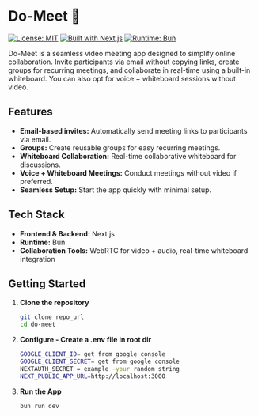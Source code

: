 # Do-Meet 🚀

[![License: MIT](https://img.shields.io/badge/License-MIT-yellow.svg)](LICENSE)
[![Built with Next.js](https://img.shields.io/badge/Built%20with-Next.js-blue.svg)](https://nextjs.org/)
[![Runtime: Bun](https://img.shields.io/badge/Runtime-Bun-purple.svg)](https://bun.sh/)

Do-Meet is a seamless video meeting app designed to simplify online collaboration. Invite participants via email without copying links, create groups for recurring meetings, and collaborate in real-time using a built-in whiteboard. You can also opt for voice + whiteboard sessions without video.

## Features

- **Email-based invites:** Automatically send meeting links to participants via email.  
- **Groups:** Create reusable groups for easy recurring meetings.  
- **Whiteboard Collaboration:** Real-time collaborative whiteboard for discussions.  
- **Voice + Whiteboard Meetings:** Conduct meetings without video if preferred.  
- **Seamless Setup:** Start the app quickly with minimal setup.

## Tech Stack

- **Frontend & Backend:** Next.js  
- **Runtime:** Bun  
- **Collaboration Tools:** WebRTC for video + audio, real-time whiteboard integration  

## Getting Started

1. **Clone the repository**
   ```bash
   git clone repo_url
   cd do-meet

2. **Configure - Create a .env file in root dir**
   ```bash
   GOOGLE_CLIENT_ID= get from google console
   GOOGLE_CLIENT_SECRET= get from google console
   NEXTAUTH_SECRET = example -your random string
   NEXT_PUBLIC_APP_URL=http://localhost:3000

3. **Run the App**
    ```
    bun run dev

    
